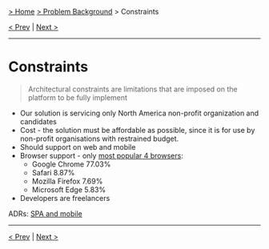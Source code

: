 [> Home](../README.md)  [> Problem Background](README.md) > Constraints

[< Prev](1.4.ActorsActionsAndSignificantScenarios.md)  |  [Next >](1.6.RAID.md)

---

# Constraints

> Architectural constraints are limitations that are imposed on the platform to be fully implement

* Our solution is servicing only North America non-profit organization and candidates
* Cost - the solution must be affordable as possible, since it is for use by non-profit organisations with restrained budget.
* Should support on web and mobile 
* Browser support - only [most popular 4 browsers](https://kinsta.com/browser-market-share/):
  - Google Chrome	77.03%
  - Safari	8.87%
  - Mozilla Firefox	7.69%
  - Microsoft Edge	5.83%
* Developers are freelancers

ADRs:
[SPA and mobile](../5.ADRs/ADR-002-spa-api-mobile.md)


------

[< Prev](1.4.ActorsActionsAndSignificantScenarios.md)  |  [Next >](1.6.RAID.md)
